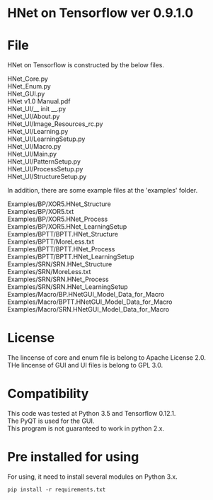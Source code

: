 # HNet on Tensorflow ver 0.9.1.0

# File
HNet on Tensorflow is constructed by the below files.

HNet_Core.py<br>
HNet_Enum.py<br>
HNet_GUI.py<br>
HNet v1.0 Manual.pdf<br>
HNet_UI/__ init __.py<br>
HNet_UI/About.py<br>
HNet_UI/Image_Resources_rc.py<br>
HNet_UI/Learning.py<br>
HNet_UI/LearningSetup.py<br>
HNet_UI/Macro.py<br>
HNet_UI/Main.py<br>
HNet_UI/PatternSetup.py<br>
HNet_UI/ProcessSetup.py<br>
HNet_UI/StructureSetup.py<br>

In addition, there are some example files at the 'examples' folder.

Examples/BP/XOR5.HNet_Structure<br>
Examples/BP/XOR5.txt<br>
Examples/BP/XOR5.HNet_Process<br>
Examples/BP/XOR5.HNet_LearningSetup<br>
Examples/BPTT/BPTT.HNet_Structure<br>
Examples/BPTT/MoreLess.txt<br>
Examples/BPTT/BPTT.HNet_Process<br>
Examples/BPTT/BPTT.HNet_LearningSetup<br>
Examples/SRN/SRN.HNet_Structure<br>
Examples/SRN/MoreLess.txt<br>
Examples/SRN/SRN.HNet_Process<br>
Examples/SRN/SRN.HNet_LearningSetup<br>
Examples/Macro/BP.HNetGUI_Model_Data_for_Macro<br>
Examples/Macro/BPTT.HNetGUI_Model_Data_for_Macro<br>
Examples/Macro/SRN.HNetGUI_Model_Data_for_Macro<br>

# License
The lincense of core and enum file is belong to Apache License 2.0.<br>
THe lincense of GUI and UI files is belong to GPL 3.0.<br>

# Compatibility
This code was tested at Python 3.5 and Tensorflow 0.12.1.<br>
The PyQT is used for the GUI.<br>
This program is not guaranteed to work in python 2.x.

# Pre installed for using

For using, it need to install several modules on Python 3.x.

    pip install -r requirements.txt


